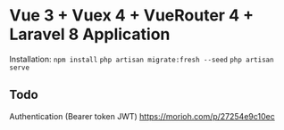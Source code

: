 # Vue 3 + Vuex 4 + VueRouter 4 + Laravel 8 Application

Installation:
`npm install`
`php artisan migrate:fresh --seed`
`php artisan serve`

## Todo
Authentication (Bearer token JWT) https://morioh.com/p/27254e9c10ec